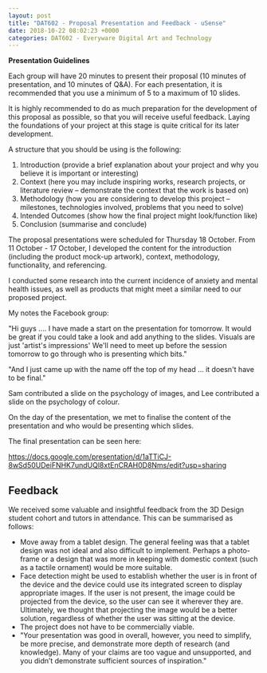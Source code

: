```yaml
---
layout: post
title: "DAT602 - Proposal Presentation and Feedback - uSense"
date: 2018-10-22 08:02:23 +0000
categories: DAT602 - Everyware Digital Art and Technology
---
```


<strong>Presentation Guidelines</strong>

Each group will have 20 minutes to present their proposal (10 minutes of presentation, and 10 minutes of Q&amp;A). For each presentation, it is recommended that you use a minimum of 5 to a maximum of 10 slides.

It is highly recommended to do as much preparation for the development of this proposal as possible, so that you will receive useful feedback. Laying the foundations of your project at this stage is quite critical for its later development.

A structure that you should be using is the following:
<ol>
 	<li>Introduction (provide a brief explanation about your project and why you believe it is important or interesting)</li>
 	<li>Context (here you may include inspiring works, research projects, or literature review – demonstrate the context that the work is based on)</li>
 	<li>Methodology (how you are considering to develop this project – milestones, technologies involved, problems that you need to solve)</li>
 	<li>Intended Outcomes (show how the final project might look/function like)</li>
 	<li>Conclusion (summarise and conclude)</li>
</ol>
The proposal presentations were scheduled for Thursday 18 October. From 11 October - 17 October, I developed the content for the introduction (including the product mock-up artwork), context, methodology, functionality, and referencing.

I conducted some research into the current incidence of anxiety and mental health issues, as well as products that might meet a similar need to our proposed project.

My notes the Facebook group:

"Hi guys .... I have made a start on the presentation for tomorrow. It would be great if you could take a look and add anything to the slides. Visuals are just 'artist's impressions' We'll need to meet up before the session tomorrow to go through who is presenting which bits."

"And I just came up with the name off the top of my head ... it doesn't have to be final."

Sam contributed a slide on the psychology of images, and Lee contributed a slide on the psychology of colour.

On the day of the presentation, we met to finalise the content of the presentation and who would be presenting which slides.

The final presentation can be seen here:

<a href="https://docs.google.com/presentation/d/1aTTiCJ-8wSd50UDeiFNHK7undUQl8xtEnCRAH0D8Nms/edit?usp=sharing">https://docs.google.com/presentation/d/1aTTiCJ-8wSd50UDeiFNHK7undUQl8xtEnCRAH0D8Nms/edit?usp=sharing</a>
<h2>Feedback</h2>
We received some valuable and insightful feedback from the 3D Design student cohort and tutors in attendance. This can be summarised as follows:
<ul>
 	<li>Move away from a tablet design. The general feeling was that a tablet design was not ideal and also difficult to implement. Perhaps a photo-frame or a design that was more in keeping with domestic context (such as a tactile ornament) would be more suitable.</li>
 	<li>Face detection might be used to establish whether the user is in front of the device and the device could use its integrated screen to display appropriate images. If the user is not present, the image could be projected from the device, so the user can see it wherever they are. Ultimately, we thought that projecting the image would be a better solution, regardless of whether the user was sitting at the device.</li>
 	<li>The project does not have to be commercially viable.</li>
 	<li>"Your presentation was good in overall, however, you need to simplify, be more precise, and demonstrate more depth of research (and knowledge). Many of your claims are too vague and unsupported, and you didn’t demonstrate sufficient sources of inspiration."</li>
</ul>